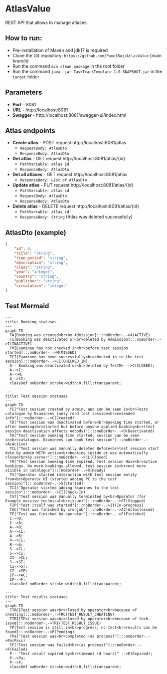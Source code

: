 # AtlasValue

REST API that allows to manage atlases. 

## How to run:
- Pre-installation of Maven and jdk17 is required
- Clone the Git repository: `https://github.com/PavelBui/AtlasValue` (main branch)
- Run the command `mvn clean package` in the root folder
- Run the command `java -jar TaskTrackTemplate-1.0-SNAPSHOT.jar` in the `target` folder

## Parameters
- **Port** - 8081
- **URL** - http://localhost:8081
- **Swagger** - http://localhost:8081/swagger-ui/index.html

## Atlas endpoints
- **Create atlas** - POST request http://localhost:8081/atlas
    - `RequestBody: AtlasDto`
    - `ResponseBody: AtlasDto`
- **Get atlas** - GET request http://localhost:8081/atlas/{id}
    - `PathVariable: atlas id`
    - `ResponseBody: AtlasDto`
- **Get all atlases** - GET request http://localhost:8081/atlas
    - `ResponseBody: List of AtlasDto`
- **Update atlas** - PUT request http://localhost:8081/atlas/{id}
    - `PathVariable: atlas id`
    - `RequestBody: AtlasDto`
    - `ResponseBody: AtlasDto`
- **Delete atlas** - DELETE request http://localhost:8081/atlas/{id}
    - `PathVariable: atlas id`
    - `ResponseBody: String` (Atlas was deleted successfully)

## AtlasDto (example)
```json
{
    "id": 0,
    "title": "string",
    "time_period": "string",
    "description": "string",
    "class": "string",
    "year": "integer",
    "country": "string",
    "publisher": "string",
    "circulation": "integer"
}
```

## Test Mermaid
```mermaid
---
title: Booking statuses
---
graph TD
  TA[Booking was created<br>by Admission]:::noBorder-.->A(ACTIVE)
  TI[Booking was deactivated or<br>deleted by Admission]:::noBorder-.->I(INACTIVE)
  TM[Examinee has not checked in<br>before test session started]:::noBorder-.->M(MISSED)
  TCI[Examinee has been successfully<br>checked in to the test session]:::noBorder-.->CI(CHECKED_IN)
  A-- Booking was deactivated or<br>deleted by TestMe -->C(CLOSED);
  A-->I;
  A-->M;
  A-->CI;
  classDef noBorder stroke-width:0,fill:transparent;
```

```mermaid
---
title: Test session statuses
---
graph TD
  TC["Test session created by admin, and can be seen in<br>Tests catalogue by Examinees (only read test session<br>extended info"]:::noBorder-.->C(Created)
  TD["Test session was deactivated before<br>booking time started, or after booking<br>started but before anyone applied booking<br>(test session deactivation affects nobody)"]:::noBorder-.->D(Deactivated)
  TA["Test session booking time started, session can be seen in<br>catalogue. Examinees can book test session"]:::noBorder-.->A(Active)
  TCL["Test session was manually deleted Before<br>test session start date by admin WITH active<br>booking inside or was automatically closed<br>by server"]:::noBorder-.->CL(Closed)
  TR["Test session booking time Expired. Test session Have<br>active bookings. No more bookings allowed, test session is<br>not more visible in catalogue"]:::noBorder-.->R(Ready)
  TS["Operator started interaction with test session entity from<br>Operator UI (started adding PC to the test session)"]:::noBorder-.->S(Started)
  TCI["Operator started adding Examines to the test session"]:::noBorder-.->CI(Check-In)
  TST["Test session was manually terminated by<br>Operator (for Example massive technical<br>issue)"]:::noBorder-.->ST(Stopped)
  TIP["Test itself was started"]:::noBorder-.->IT(In-progress)
  TAC["Test was finished by cronjob"]:::noBorder-.->AC(Autoclossed)
  TF["Test was finished by operator"]:::noBorder-.->F(Finished)
  C-->D;
  C-->A;
  A-->D;
  A-->CL;
  A-->R;
  R-->CL;
  R-->S;
  S-->CL;
  S-->CI;
  CI-->CL;
  S-->ST;
  CI-->ST;
  CI-->IP;
  IP-->AC;
  IP-->F;
  classDef noBorder stroke-width:0,fill:transparent;
```

```mermaid
---
title: Test results statuses
---
graph TD
  TTRC[Test session was<br>closed by operator<br>because of cheating]:::noBorder-.->TRC(TEST_RESULT_CHEATING)
  TTRI[TEst session was<br>closed by operator<br>because of tech. issue]:::noBorder-.->TRI(TEST_RESULT_ISSUE)
  TP[Test session is still in<br>progress, no test<br>results can be found]:::noBorder-.->P(Pending)
  TPa["Test session was<br>completed (as process)"]:::noBorder-.->Pa(Pass)
  TF["Test session was failed<br>(as process)"]:::noBorder-.->F(Failed)
  P-- "Test result expired by<br>timeout (4 hours)" -->E(Expired);
  P-->Pa;
  P-->F;
  classDef noBorder stroke-width:0,fill:transparent;
```